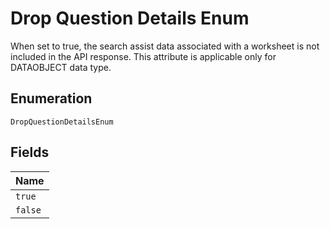 
# Drop Question Details Enum

When set to true, the search assist data associated with a worksheet is not included in the API response. This attribute is applicable only for DATAOBJECT data type.

## Enumeration

`DropQuestionDetailsEnum`

## Fields

| Name |
|  --- |
| `true` |
| `false` |

